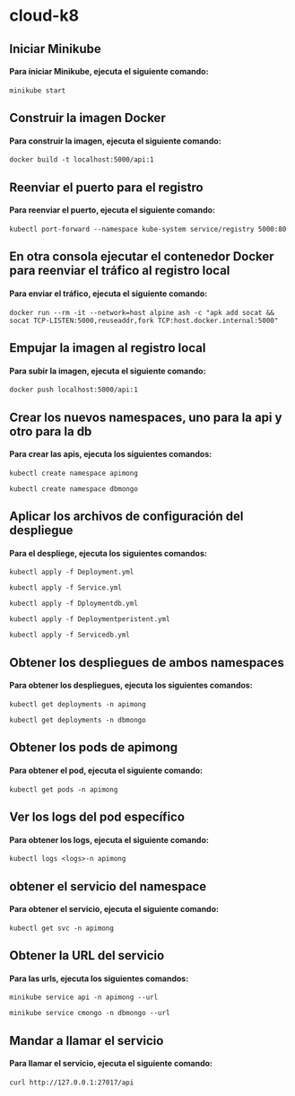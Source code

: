 # cloud-k8

## Iniciar Minikube

#### Para iniciar Minikube, ejecuta el siguiente comando:
```
minikube start
```

## Construir la imagen Docker

#### Para construir la imagen, ejecuta el siguiente comando:
```
docker build -t localhost:5000/api:1
```

## Reenviar el puerto para el registro

#### Para reenviar el puerto, ejecuta el siguiente comando:

```
kubectl port-forward --namespace kube-system service/registry 5000:80
```

## En otra consola ejecutar el contenedor Docker para reenviar el tráfico al registro local

#### Para enviar el tráfico, ejecuta el siguiente comando:
```
docker run --rm -it --network=host alpine ash -c "apk add socat && socat TCP-LISTEN:5000,reuseaddr,fork TCP:host.docker.internal:5000"
```

## Empujar la imagen al registro local

#### Para subir la imagen, ejecuta el siguiente comando:
```
docker push localhost:5000/api:1
```

## Crear los nuevos namespaces, uno para la api y otro para la db

#### Para crear las apis, ejecuta los siguientes comandos:

```
kubectl create namespace apimong

kubectl create namespace dbmongo
```

## Aplicar los archivos de configuración del despliegue

#### Para el despliege, ejecuta los siguientes comandos:

```
kubectl apply -f Deployment.yml

kubectl apply -f Service.yml

kubectl apply -f Dploymentdb.yml

kubectl apply -f Deploymentperistent.yml

kubectl apply -f Servicedb.yml
```

## Obtener los despliegues de ambos namespaces

#### Para obtener los despliegues, ejecuta los siguientes comandos:

```
kubectl get deployments -n apimong

kubectl get deployments -n dbmongo
```

## Obtener los pods de apimong

#### Para obtener el pod, ejecuta el siguiente comando:

```
kubectl get pods -n apimong
```

## Ver los logs del pod específico

#### Para obtener los logs, ejecuta el siguiente comando:

```
kubectl logs <logs>-n apimong
```

## obtener el servicio del namespace

#### Para obtener el servicio, ejecuta el siguiente comando:

```
kubectl get svc -n apimong
```

## Obtener la URL del servicio

#### Para las urls, ejecuta los siguientes comandos:

```
minikube service api -n apimong --url

minikube service cmongo -n dbmongo --url
```

## Mandar a llamar el servicio
#### Para llamar el servicio, ejecuta el siguiente comando:
```
curl http://127.0.0.1:27017/api
```
